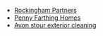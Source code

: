 - [Rockingham Partners](https://www.rockinghampartners.uk/) 
- [Penny Farthing Homes](https://www.pennyfarthinghomes.co.uk/)
- [Avon stour exterior cleaning](https://avonstourexteriorcleaning.co.uk/)

